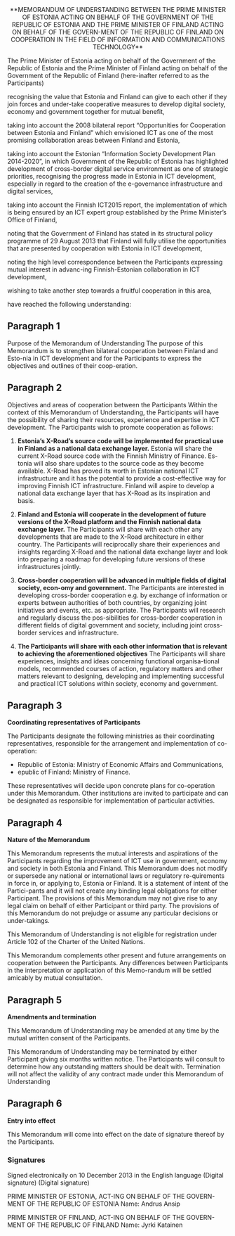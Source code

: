 <center>
**MEMORANDUM OF UNDERSTANDING
BETWEEN THE PRIME MINISTER OF ESTONIA ACTING ON BEHALF OF THE
GOVERNMENT OF THE REPUBLIC OF ESTONIA
AND THE PRIME MINISTER OF FINLAND ACTING ON BEHALF OF THE GOVERN-MENT OF THE REPUBLIC OF FINLAND
ON COOPERATION IN THE FIELD OF INFORMATION
AND COMMUNICATIONS TECHNOLOGY**
</center>

The Prime Minister of Estonia acting on behalf of the Government of the Republic of Estonia and the Prime Minister of Finland acting on behalf of the Government of the Republic of Finland (here-inafter referred to as the Participants)

recognising the value that Estonia and Finland can give to each other if they join forces and under-take cooperative measures to develop digital society, economy and government together for mutual benefit,

taking into account the 2008 bilateral report “Opportunities for Cooperation between Estonia and Finland” which envisioned ICT as one of the most promising collaboration areas between Finland and Estonia,

taking into account the Estonian “Information Society Development Plan 2014-2020”, in which Government of the Republic of Estonia has highlighted development of cross-border digital service environment as one of strategic priorities,
recognising the progress made in Estonia in ICT development, especially in regard to the creation of the e-governance infrastructure and digital services,

taking into account the Finnish ICT2015 report, the implementation of which is being ensured by an ICT expert group established by the Prime Minister’s Office of Finland,

noting that the Government of Finland has stated in its structural policy programme of 29 August 2013 that Finland will fully utilise the opportunities that are presented by cooperation with Estonia in ICT development,

noting the high level correspondence between the Participants expressing mutual interest in advanc-ing Finnish-Estonian collaboration in ICT development,

wishing to take another step towards a fruitful cooperation in this area,

have reached the following understanding:


## Paragraph 1
Purpose of the Memorandum of Understanding
The purpose of this Memorandum is to strengthen bilateral cooperation between Finland and Esto-nia in ICT development and for the Participants to express the objectives and outlines of their coop-eration.

## Paragraph 2
Objectives and areas of cooperation between the Participants
Within the context of this Memorandum of Understanding, the Participants will have the possibility of sharing their resources, experience and expertise in ICT development. The Participants wish to promote cooperation as follows:

1) **Estonia’s X-Road’s source code will be implemented for practical use in Finland as a national data exchange layer.**
Estonia will share the current X-Road source code with the Finnish Ministry of Finance. Es-tonia will also share updates to the source code as they become available. X-Road has proved its worth in Estonian national ICT infrastructure and it has the potential to provide a cost-effective way for improving Finnish ICT infrastructure. Finland will aspire to develop a national data exchange layer that has X-Road as its inspiration and basis.

2) **Finland and Estonia will cooperate in the development of future versions of the X-Road platform and the Finnish national data exchange layer.**
The Participants will share with each other any developments that are made to the X-Road architecture in either country. The Participants will reciprocally share their experiences and insights regarding X-Road and the national data exchange layer and look into preparing a roadmap for developing future versions of these infrastructures jointly.

3) **Cross-border cooperation will be advanced in multiple fields of digital society, econ-omy and government.**
The Participants are interested in developing cross-border cooperation e.g. by exchange of information or experts between authorities of both countries, by organizing joint initiatives and events, etc. as appropriate. The Participants will research and regularly discuss the pos-sibilities for cross-border cooperation in different fields of digital government and society, including joint cross-border services and infrastructure.

4) **The Participants will share with each other information that is relevant to achieving the aforementioned objectives**
The Participants will share experiences, insights and ideas concerning functional organisa-tional models, recommended courses of action, regulatory matters and other matters relevant to designing, developing and implementing successful and practical ICT solutions within society, economy and government.

## Paragraph 3

**Coordinating representatives of Participants**

The Participants designate the following ministries as their coordinating representatives, responsible for the arrangement and implementation of co-operation:

* Republic of Estonia: Ministry of Economic Affairs and Communications,
* epublic of Finland: Ministry of Finance.

These representatives will decide upon concrete plans for co-operation under this Memorandum. Other institutions are invited to participate and can be designated as responsible for implementation of particular activities.

## Paragraph 4

**Nature of the Memorandum**

This Memorandum represents the mutual interests and aspirations of the Participants regarding the improvement of ICT use in government, economy and society in both Estonia and Finland. This Memorandum does not modify or supersede any national or international laws or regulatory re-quirements in force in, or applying to, Estonia or Finland. It is a statement of intent of the Partici-pants and it will not create any binding legal obligations for either Participant. The provisions of this Memorandum may not give rise to any legal claim on behalf of either Participant or third party. The provisions of this Memorandum do not prejudge or assume any particular decisions or under-takings.

This Memorandum of Understanding is not eligible for registration under Article 102 of the Charter of the United Nations.

This Memorandum complements other present and future arrangements on cooperation between the Participants. Any differences between Participants in the interpretation or application of this Memo-randum will be settled amicably by mutual consultation.

## Paragraph 5

**Amendments and termination**

This Memorandum of Understanding may be amended at any time by the mutual written consent of the Participants.

This Memorandum of Understanding may be terminated by either Participant giving six months written notice. The Participants will consult to determine how any outstanding matters should be dealt with. Termination will not affect the validity of any contract made under this Memorandum of Understanding

## Paragraph 6

**Entry into effect** 

This Memorandum will come into effect on the date of signature thereof by the Participants.

### Signatures

Signed electronically on 10 December 2013 in the English language
(Digital signature) (Digital signature)

PRIME MINISTER OF ESTONIA, ACT-ING ON BEHALF OF THE GOVERN-MENT OF THE REPUBLIC OF ESTONIA
Name: Andrus Ansip

PRIME MINISTER OF FINLAND, ACT-ING ON BEHALF OF THE GOVERN-MENT OF THE REPUBLIC OF FINLAND
Name: Jyrki Katainen
